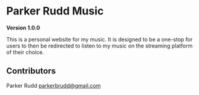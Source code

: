 # Parker Rudd Music 

**Version 1.0.0** 

This is a personal website for my music. It is designed to be a one-stop for users to then be redirected to listen to my music on the streaming platform of their choice. 

## Contributors 

Parker Rudd <parkerbrudd@gmail.com>